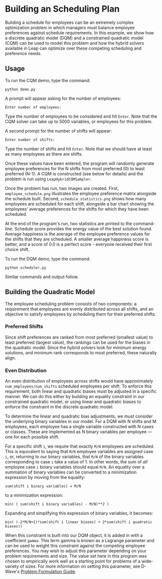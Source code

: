 

# Building an Scheduling Plan

Building a schedule for employees can be an extremely complex optimization
problem in which managers must balance employee preferences against schedule
requirements. In this example, we show how a discrete quadratic model (DQM) 
and a constrained quadratic model (CQM) can be used to model this problem and
how the hybrid solvers available in Leap can optimize over these competing 
scheduling and preference needs.

## Usage

To run the CQM demo, type the command:

```python demo.py```

A prompt will appear asking for the number of employees:

```Enter number of employees:```

Type the number of employees to be considered and hit `Enter`. Note that the
CQM solver can take up to 5000 variables, or employees for this problem.

A second prompt for the number of shifts will appear:

```Enter number of shifts:```

Type the number of shifts and hit `Enter`. Note that we should have at least as
many employees as there are shifts.

Once these values have been entered, the program will randomly generate employee
preferences for the N shifts from most preferred (0) to least preferred (N-1). A
CQM is constructed (see below for details) and the problem is run using
`LeapHybridCQMSampler`.

Once the problem has run, two images are created. First, `employee_schedule.png`
illustrates the employee preference matrix alongside the schedule built.
Second, `schedule_statistics.png` shows how many employees are scheduled for
each shift, alongside a bar chart showing the employees' average preferences
for the shifts for which they have been scheduled.

At the end of the program's run, two statistics are printed to the
command-line. Schedule score provides the energy value of the best solution
found. Average happiness is the average of the employee preference values for
the shifts that they are scheduled. A smaller average happiness score is
better, and a score of 0.0 is a perfect score - everyone received their first
choice shift.

To run the DQM demo, type the command:

```python scheduler.py```

Similar commands and output follow.

## Building the Quadratic Model

The employee scheduling problem consists of two components: a requirement that
employees are evenly distributed across all shifts, and an objective to satisfy
employees by scheduling them for their preferred shifts.

### Preferred Shifts

Since shift preferences are ranked from most preferred (smallest value) to
least preferred (largest value), the rankings can be used for the biases in 
the quadratic model.  Since the hybrid solvers look for minimum energy 
solutions, and minimum rank corresponds to most preferred, these naturally 
align.

### Even Distribution

An even distribution of employees across shifts would have approximately
`num_employees/num_shifts` scheduled employees per shift. To enforce this
requirement, both linear and quadratic biases must be adjusted in a specific
manner. We can do this either by building an equality constraint in our 
constrained quadratic model, or using linear and quadratic biases to enforce 
the constraint in the discrete quadratic model.

To determine the linear and quadratic bias adjustments, we must consider the
underlying binary variables in our model. For a DQM with N shifts and M employees,
each employee has a single variable constructed with N cases or classes. These
are implemented as N binary variables per employee &mdash; one for each possible
shift.

For a specific shift `i`, we require that exactly `M/N` employees are scheduled.
This is equivalent to saying that `M/N` employee variables are assigned case
`i`, or, returning to our binary variables, that `M/N` of the binary variables
corresponding to case `i` take a value of 1. In other words, the sum of *all*
employee case `i` binary variables should equal `M/N`. An equality over a
summation of binary variables can be converted to a minimization expression by
moving from the equality:

```sum(shift i binary variables) = M/N```

to a minimization expression:

```min( ( sum(shift i binary variables) - M/N)**2 )```

Expanding and simplifying this expression of binary variables, it becomes:

```min( (-2*M/N+1)*sum(shift i linear biases) + 2*sum(shift i quadratic biases))```

When this constraint is built into our DQM object, it is added in with a
coefficient `gamma`.  This term gamma is known as a Lagrange parameter and can
be used to weight this constraint against the competing employee preferences.
You may wish to adjust this parameter depending on your problem requirements and
size. The value set here in this program was chosen to empirically work well as
a starting point for problems of a wide-variety of sizes. For more information
on setting this parameter, see D-Wave's [Problem Formulation Guide](https://www.dwavesys.com/practical-quantum-computing-developers).